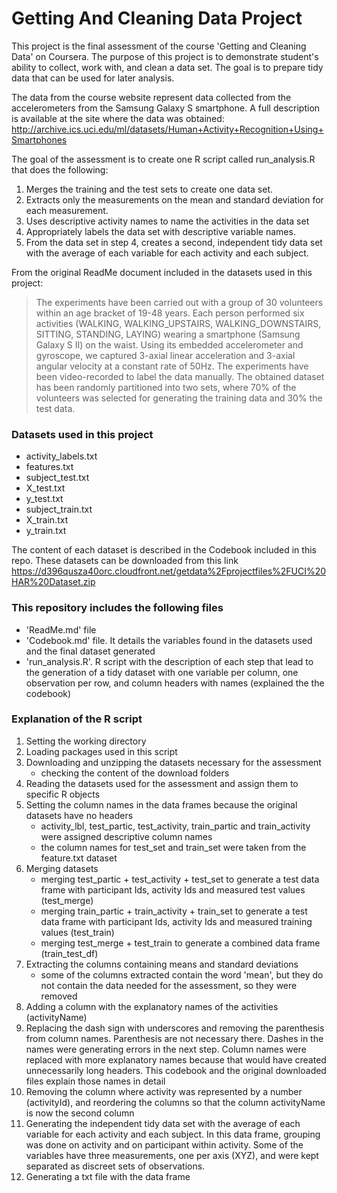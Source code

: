 # Getting And Cleaning Data Project

This project is the final assessment of the course 'Getting and Cleaning Data' on Coursera.
The purpose of this project is to demonstrate  student's ability to collect, work with, and clean a data set. The goal is to prepare tidy data that can be used for later analysis.

The data from the course website represent data collected from the accelerometers from the Samsung Galaxy S smartphone. A full description is available at the site where the data was obtained:
http://archive.ics.uci.edu/ml/datasets/Human+Activity+Recognition+Using+Smartphones


The goal of the assessment is to create one R script called run_analysis.R that does the following:

1. Merges the training and the test sets to create one data set.
2. Extracts only the measurements on the mean and standard deviation for each measurement.
3. Uses descriptive activity names to name the activities in the data set
4. Appropriately labels the data set with descriptive variable names.
5. From the data set in step 4, creates a second, independent tidy data set with the average of each variable for each activity and each subject.

From the original ReadMe document included in the datasets used in this project:

> The experiments have been carried out with a group of 30 volunteers within an age bracket of 19-48 years. Each person performed six activities (WALKING, WALKING_UPSTAIRS, WALKING_DOWNSTAIRS, SITTING, STANDING, LAYING) wearing a smartphone (Samsung Galaxy S II) on the waist. Using its embedded accelerometer and gyroscope, we captured 3-axial linear acceleration and 3-axial angular velocity at a constant rate of 50Hz. The experiments have been video-recorded to label the data manually. The obtained dataset has been randomly partitioned into two sets, where 70% of the volunteers was selected for generating the training data and 30% the test data.

### Datasets used in this project

* activity_labels.txt
* features.txt
* subject_test.txt
* X_test.txt
* y_test.txt
* subject_train.txt
* X_train.txt
* y_train.txt

The content of each dataset is described in the Codebook included in this repo.
These datasets can be downloaded from this link
https://d396qusza40orc.cloudfront.net/getdata%2Fprojectfiles%2FUCI%20HAR%20Dataset.zip 

### This repository includes the following files

* 'ReadMe.md' file
* 'Codebook.md' file. It details the variables found in the datasets used and the final dataset generated
* 'run_analysis.R'. R script with the description of each step that lead to the generation of a tidy dataset with one variable per column, one observation per row, and column headers with names (explained the the codebook)

### Explanation of the R script
1. Setting the working directory
2. Loading packages used in this script
3. Downloading and unzipping the datasets necessary for the assessment
    * checking the content of the download folders
4. Reading the datasets used for the assessment and assign them to specific R objects
5. Setting the column names in the data frames because the original datasets have no headers
    * activity_lbl, test_partic, test_activity, train_partic and train_activity were assigned descriptive column names
    * the column names for test_set and train_set were taken from the feature.txt dataset
6. Merging datasets
    * merging test_partic + test_activity + test_set to generate a test data frame with participant Ids, activity Ids and measured test values (test_merge)
    * merging train_partic + train_activity + train_set to generate a test data frame with participant Ids, activity Ids and measured training values (test_train)
    * merging test_merge + test_train to generate a combined data frame (train_test_df)
7. Extracting the columns containing means and standard deviations
    * some of the columns extracted contain the word 'mean', but they do not contain the data needed for the assessment, so they were removed
8. Adding a column with the explanatory names of the activities (activityName)
9. Replacing the dash sign with underscores and removing the parenthesis from column names. Parenthesis are not necessary there. Dashes in the names were generating errors in the next step. Column names were replaced with more explanatory names because that would have created unnecessarily long headers. This codebook and the original downloaded files explain those names in detail
10. Removing the column where activity was represented by a number (activityId), and reordering the columns so that the column activityName is now the second column
11. Generating the independent tidy data set with the average of each variable for each activity and each subject. In this data frame, grouping was done on activity and on participant within activity. Some of the variables have three measurements, one per axis (XYZ), and were kept separated as discreet sets of observations.
12. Generating a txt file with the data frame
